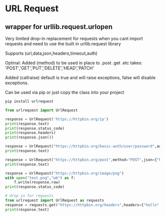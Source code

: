 # URL Request
## wrapper for urllib.request.urlopen


Very limited drop-in replacement for requests when you cant import requests and need to use the built in urllib.request library 

Supports (url,data,json,headers,timeout,auth)

Optinal:
Added (method) to be used in place to .post .get .etc takes:
'POST','GET','PUT','DELETE','HEAD','PATCH'

Added (callraise) default is true and will raise exceptions, false will disable exceptions.


Can be used via pip or just copy the class into your project
``` python
pip install urlrequest
```
``` python
from urlrequest import UrlRequest
```

```python
response = UrlRequest('https://httpbin.org/ip')
print(response.text)
print(response.status_code)
print(response.headers)
print(response.json())

response = UrlRequest("https://httpbin.org/basic-auth/user/password",auth=('user','password'))
print(response.text)

response = UrlRequest("https://httpbin.org/post",method="POST",json={"hello":"world"})
print(response.text)

response = UrlRequest("https://httpbin.org/image/png")
with open("test.png","wb") as f:
    f.write(response.raw)
print(response.status_code)

# drop in for requests
from urlrequest import UrlRequest as requests
response = requests.get("https://httpbin.org/headers",headers={"hello":"world header test"})
print(response.text)
```